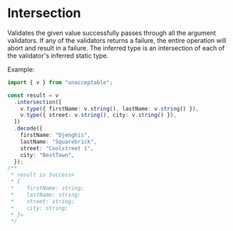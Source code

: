 # Intersection

Validates the given value successfully passes through all the argument validators. If any of the validators returns a failure, the entire operation will abort and result in a failure. The inferred type is an intersection of each of the validator's inferred static type.

Example:

```ts
import { v } from "unacceptable";

const result = v
  .intersection([
    v.type({ firstName: v.string(), lastName: v.string() }),
    v.type({ street: v.string(), city: v.string() }),
  ])
  .decode({
    firstName: "Djenghis",
    lastName: "Squarebrick",
    street: "Coolstreet 1",
    city: "BestTown",
  });
/**
 * result is Success<
 * {
 *    firstName: string;
 *    lastName: string;
 *    street: string;
 *    city: string;
 * }>
 */
```
